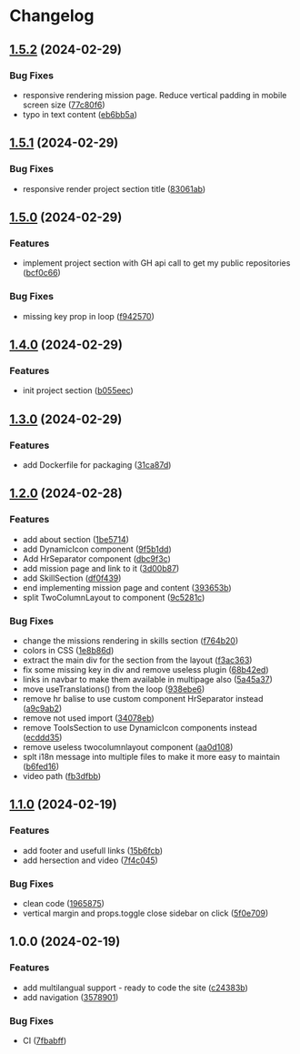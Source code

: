 # Changelog

## [1.5.2](https://github.com/oliv3340/portfolio/compare/v1.5.1...v1.5.2) (2024-02-29)


### Bug Fixes

* responsive rendering mission page. Reduce vertical padding in mobile screen size ([77c80f6](https://github.com/oliv3340/portfolio/commit/77c80f6725ef56eea04312b49495e4ac52ba38a8))
* typo in text content ([eb6bb5a](https://github.com/oliv3340/portfolio/commit/eb6bb5a2831fa596733b30d8bb88aa48955157e5))

## [1.5.1](https://github.com/oliv3340/portfolio/compare/v1.5.0...v1.5.1) (2024-02-29)


### Bug Fixes

* responsive render project section title ([83061ab](https://github.com/oliv3340/portfolio/commit/83061abf0005789e4804e299c226db0b50ba92bf))

## [1.5.0](https://github.com/oliv3340/portfolio/compare/v1.4.0...v1.5.0) (2024-02-29)


### Features

* implement project section with GH api call to get my public repositories ([bcf0c66](https://github.com/oliv3340/portfolio/commit/bcf0c661c624c4a599fb642e4e2fb3186b4e6633))


### Bug Fixes

* missing key prop in loop ([f942570](https://github.com/oliv3340/portfolio/commit/f9425705f32fe6ce62cc2899d33001aba19bec18))

## [1.4.0](https://github.com/oliv3340/portfolio/compare/v1.3.0...v1.4.0) (2024-02-29)


### Features

* init project section ([b055eec](https://github.com/oliv3340/portfolio/commit/b055eec5910f0b0967033543ff4991027a91fe63))

## [1.3.0](https://github.com/oliv3340/portfolio/compare/v1.2.0...v1.3.0) (2024-02-29)


### Features

* add Dockerfile for packaging ([31ca87d](https://github.com/oliv3340/portfolio/commit/31ca87d555ee8d51cda404518faee55415162d86))

## [1.2.0](https://github.com/oliv3340/portfolio/compare/v1.1.0...v1.2.0) (2024-02-28)


### Features

* add about section ([1be5714](https://github.com/oliv3340/portfolio/commit/1be57146878c474faffae4a8dad73a1886f9c0e9))
* add DynamicIcon component ([9f5b1dd](https://github.com/oliv3340/portfolio/commit/9f5b1dddc33beaff3b4ef2f17da920edf6b0ba51))
* Add HrSeparator component ([dbc9f3c](https://github.com/oliv3340/portfolio/commit/dbc9f3c76ddebc3cd8a5ea11cdd148636cf48cf2))
* add mission page and link to it ([3d00b87](https://github.com/oliv3340/portfolio/commit/3d00b87510a4a6edcc5a5030338377c1655bdb88))
* add SkillSection ([df0f439](https://github.com/oliv3340/portfolio/commit/df0f439473198518b25c699e22ec2932a82efe4a))
* end implementing mission page and content ([393653b](https://github.com/oliv3340/portfolio/commit/393653bdb46f785f74ef238eeea27880e87a2ea0))
* split TwoColumnLayout to component ([9c5281c](https://github.com/oliv3340/portfolio/commit/9c5281c5762c7c1faff6315b8f1ce5b888d2c135))


### Bug Fixes

* change the missions rendering in skills section ([f764b20](https://github.com/oliv3340/portfolio/commit/f764b20a2451d9e2471bce7b78ed23bf608ee2ba))
* colors in CSS ([1e8b86d](https://github.com/oliv3340/portfolio/commit/1e8b86dc129b48b2a39ea46933947bab5f809543))
* extract the main div for the section from the layout ([f3ac363](https://github.com/oliv3340/portfolio/commit/f3ac3635dac006b9c704f56c9b5d47fb6628cec4))
* fix some missing key in div and remove useless plugin ([68b42ed](https://github.com/oliv3340/portfolio/commit/68b42ed03727cf32395713471e3ad8ff4bd72a81))
* links in navbar to make them available in multipage also ([5a45a37](https://github.com/oliv3340/portfolio/commit/5a45a370bd86f2e23087e30793117f2993395bc1))
* move useTranslations() from the loop ([938ebe6](https://github.com/oliv3340/portfolio/commit/938ebe6d69f0dcc3853670487775efecc368af74))
* remove hr balise to use custom component HrSeparator instead ([a9c9ab2](https://github.com/oliv3340/portfolio/commit/a9c9ab231d2904b86aaad1454931bb55b3646e52))
* remove not used import ([34078eb](https://github.com/oliv3340/portfolio/commit/34078eb7c2e997712744a4cad04f5775e9e0ac6a))
* remove ToolsSection to use DynamicIcon components instead ([ecddd35](https://github.com/oliv3340/portfolio/commit/ecddd35c609a675dc76d0bbf2c072fb98d07ccb7))
* remove useless twocolumnlayout component ([aa0d108](https://github.com/oliv3340/portfolio/commit/aa0d108dd6241cc9ccda954155e84785e3f4621e))
* splt i18n message into multiple files to make it more easy to maintain ([b6fed16](https://github.com/oliv3340/portfolio/commit/b6fed164f70371c04baed0b09b8d13cb462a7179))
* video path ([fb3dfbb](https://github.com/oliv3340/portfolio/commit/fb3dfbb1056ed9338630e15b7290b47f57d76c88))

## [1.1.0](https://github.com/oliv3340/portfolio/compare/v1.0.0...v1.1.0) (2024-02-19)


### Features

* add footer and usefull links ([15b6fcb](https://github.com/oliv3340/portfolio/commit/15b6fcb55c3a5148561fef4885ad27526db9a244))
* add hersection and video ([7f4c045](https://github.com/oliv3340/portfolio/commit/7f4c04581b48ebec52124c796836f986757d922a))


### Bug Fixes

* clean code ([1965875](https://github.com/oliv3340/portfolio/commit/1965875bb9e8aff9eb15983e3d4d725889b23b0a))
* vertical margin and props.toggle close sidebar on click ([5f0e709](https://github.com/oliv3340/portfolio/commit/5f0e70991a67498367299d9f404d1e733641f6d4))

## 1.0.0 (2024-02-19)


### Features

* add multilangual support - ready to code the site ([c24383b](https://github.com/oliv3340/portfolio/commit/c24383b543023fa484fa6d7ca178f0cc42261b63))
* add navigation ([3578901](https://github.com/oliv3340/portfolio/commit/35789015cea242a1fcb61ed177c174e044318b8e))


### Bug Fixes

* CI ([7fbabff](https://github.com/oliv3340/portfolio/commit/7fbabff3d524743b2af82e9d64c04c324230e3db))
